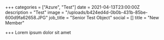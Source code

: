 +++
categories = ["Azure", "Test"]
date = 2021-04-13T23:00:00Z
description = "Test"
image = "/uploads/b424ed4d-0b0b-431b-85be-600d9fa62658.JPG"
job_title = "Senior Test Object"
social = []
title = "New Member"

+++
Lorem ipsum dolor sit amet